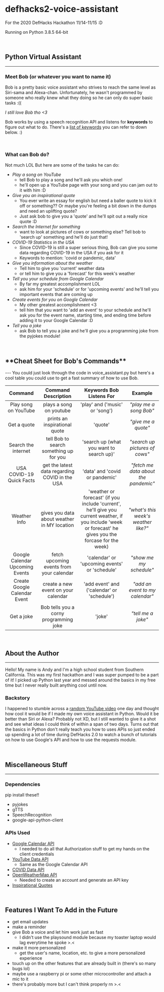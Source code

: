 # **defhacks2-voice-assistant** #

For the 2020 DefHacks Hackathon 11/14-11/15 :D

Running on Python 3.8.5 64-bit

<br>

## **Python Virtual Assistant** ##
---------------
### **Meet Bob** (or whatever you want to name it) ###
Bob is a pretty basic voice assistant who strives to reach the same level as Siri-sama and Alexa-chan. Unfortunately, he wasn't programmed by someone who really knew what they doing so he can only do super basic tasks :((

*I still love Bob tho <3*

Bob works by using a speech recognition API and listens for **keywords** to figure out what to do. There's a [list of keywords](#cheatsheet) you can refer to down below. :)

<br>

### **What can Bob do?** ###
Not much LOL But here are some of the tasks he can do:
* *Play a song on YouTube*
    * tell Bob to play a song and he'll ask you which one!
    * he'll open up a YouTube page with your song and you can jam out to it with him :D
* *Give you an inspirational quote*
    * You ever write an essay for english but need a baller quote to kick it off or something?? Or maybe you're feeling a bit down in the dumps and need an uplifting quote?
    * Just ask bob to give you a 'quote' and he'll spit out a really nice quote :D
* *Search the Internet for something*
    * want to look at pictures of cows or something else? Tell bob to 'search up' something and he'll do just that!
* *COVID-19 Statistics in the USA*
    * Since COVID-19 is still a super serious thing, Bob can give you some data regarding COVID-19 in the USA if you ask for it
    * Keywords to mention: 'covid or pandemic, data'
* *Give you information about the weather*
    * Tell him to give you 'current' weather data
    * or tell him to give you a 'forecast' for this week's weather
* *Tell you your schedule from Google Calendar*
    * By far my greatest accomplishment LOL
    * ask him for your 'schedule' or for 'upcoming events' and he'll tell you important events that are coming up
* *Create events for you on Google Calendar*
    * My other greatest accomplishment <3
    * tell him that you want to 'add an event' to your schedule and he'll ask you for the event name, starting time, and ending time before adding it to your Google Calendar :D
* *Tell you a joke*
    * ask Bob to tell you a joke and he'll give you a programming joke from the pyjokes module!
    
<br>

<h2 id="cheatsheet"> **Cheat Sheet for Bob's Commands** </h2>
---
You could just look through the code in voice_assistant.py but here's a cool table you could use to get a fast summary of how to use Bob.

Command | Command Description | Keywords Bob Listens For | Example
| :---: | :---: | :---: | :---: |
Play song on YouTube | plays a song on youtube | 'play' and ('music' or 'song') | *"play me a song Bob"*
Get a quote | prints an inspirational quote | 'quote' | *"give me a quote"*
Search the internet | tell Bob to search something up for you | 'search up (what you want to search up)' | *"search up pictures of cows"*
USA COVID-19 Quick Facts | get the latest data regarding COVID in the USA | 'data' and 'covid or pandemic' | *"fetch me data about the pandemic"*
Weather Info | gives you data about weather in MY location | 'weather or forecast' (if you include 'current', he'll give you current weather, if you include 'week or forecast' he gives you the forcase for the week) | *"what's this week's weather like?"*
Google Calendar Upcoming Events | fetch upcoming events from your calendar | 'calendar' or 'upcoming events' or 'schedule' | *"show me my schedule"*
Create Google Calendar Event | create a new event on your calendar | 'add event' and ('calendar' or 'schedule') | *"add an event to my calendar"*
Get a joke | Bob tells you a corny programming joke | 'joke' | *"tell me a joke"*

<br>

## **About the Author** ##
---
Hello! My name is Andy and I'm a high school student from Southern California. This was my first hackathon and I was super pumped to be a part of it! I picked up Python last year and messed around the basics in my free time but I never really built anything cool until now.

### **Backstory** ###
I happened to stumble across a [random YouTube video](https://youtu.be/x8xjj6cR9Nc) one day and thought how cool it would be if I made my own voice assistant in Python. Would it be better than Siri or Alexa? Probably not XD, but I still wanted to give it a shot and see what ideas I could think of within a span of two days. Turns out that the basics in Python don't really teach you how to uses APIs so just ended up spending a lot of time during DefHacks 2.0 to watch a bunch of tutorials on how to use Google's API and how to use the requests module. 

<br>

## **Miscellaneous Stuff** ##
---

### **Dependencies** ###
pip install these!!
* pyjokes 
* gTTS
* SpeechRecognition
* google-api-python-client

### **APIs Used** ###
* [Google Calendar API](https://developers.google.com/calendar)
    * I needed to do all that Authorization stuff to get my hands on the client credentials
* [YouTube Data API](https://developers.google.com/youtube/v3)
    * Same as the Google Calendar API
* [COVID Data API](https://covid19api.com/)
* [OpenWeatherMap API](https://openweathermap.org/api)
    * Needed to create an account and generate an API key
* [Inspirational Quotes](https://type.fit/api/quotes)

<br>

## **Features I Want To Add in the Future** ##
* get email updates
* make a reminder
* give Bob a voice and let him work just as fast
    * I didn't use the playsound module because my toaster laptop would lag everytime he spoke >.<
* make it more personalized
    * get the user's name, location, etc. to give a more personalized experience
* touch up on the other features that are already built in (there's so many bugs lol)
* maybe use a raspberry pi or some other microcontroller and attach a mic to it
* there's probably more but I can't think properly rn >.<